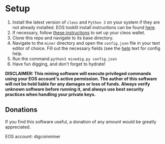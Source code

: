# Setup
1. Install the latest version of `cleos` and `Python 3` on your system if they are not already installed. EOS tooklit install instructions can be found [here](https://developers.eos.io/eosio-home/docs/setting-up-your-environment).
2. If necessary, follow [these instructions](https://developers.eos.io/eosio-home/docs/wallets) to set up your cleos wallet.
3. Clone this repo and navigate to its base directory.
4. Navigate to the `miner` directory and open the `config.json` file in your text editor of choice. Fill out the necessary fields (see the [help](config_help.md) text for config help.
5. Run the command `python3 minedig.py config.json`
6. Have fun digging, and don't forget to hydrate! 

**DISCLAIMER: This mining software will execute privileged commands using your EOS account's active permission. The author of this software will not be held liable for any damages or loss of funds. Always verify unknown software before running it, and always use best security practices when handling your private keys.**

## Donations
If you find this software useful, a donation of any amount would be greatly appreciated.

EOS account: digcoinminer
